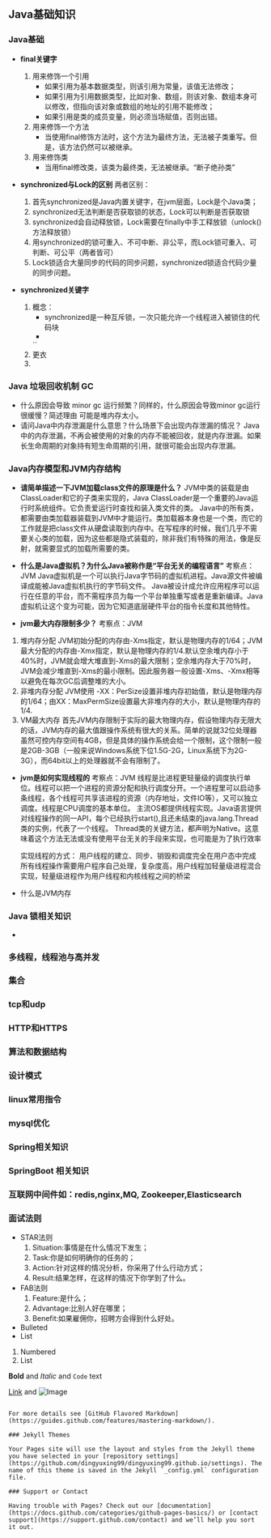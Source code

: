 ## Java基础知识
### Java基础
  - **final关键字**
    1. 用来修饰一个引用
       - 如果引用为基本数据类型，则该引用为常量，该值无法修改；
       - 如果引用为引用数据类型，比如对象、数组，则该对象、数组本身可以修改，但指向该对象或数组的地址的引用不能修改；
       - 如果引用是类的成员变量，则必须当场赋值，否则出错。   
    2. 用来修饰一个方法
       - 当使用final修饰方法时，这个方法为最终方法，无法被子类重写。但是，该方法仍然可以被继承。
    3. 用来修饰类
       - 当用final修改类，该类为最终类，无法被继承。“断子绝孙类”
      
  - **synchronized与Lock的区别**
    两者区别：
    1. 首先synchronized是Java内置关键字，在jvm层面，Lock是个Java类；
    2. synchronized无法判断是否获取锁的状态，Lock可以判断是否获取锁
    3. synchronized会自动释放锁，Lock需要在finally中手工释放锁（unlock()方法释放锁）
    4. 用synchronized的锁可重入、不可中断、非公平，而Lock锁可重入、可判断、可公平（两者皆可）
    5. Lock锁适合大量同步的代码的同步问题，synchronized锁适合代码少量的同步问题。
   
  - **synchronized关键字**
    1. 概念：
       - synchronized是一种互斥锁，一次只能允许一个线程进入被锁住的代码块
       - 
       ``
    2. 更衣
    3. 
    
### Java 垃圾回收机制 GC
  - 什么原因会导致 minor gc 运行频繁？同样的，什么原因会导致minor gc运行很缓慢？简述理由
    可能是堆内存太小。
  - 请问Java中内存泄漏是什么意思？什么场景下会出现内存泄漏的情况？
    Java中的内存泄漏，不再会被使用的对象的内存不能被回收，就是内存泄漏。如果长生命周期的对象持有短生命周期的引用，就很可能会出现内存泄漏。
### Java内存模型和JVM内存结构
  - **请简单描述一下JVM加载class文件的原理是什么？**
    JVM中类的装载是由ClassLoader和它的子类来实现的，Java ClassLoader是一个重要的Java运行时系统组件。它负责爱运行时查找和装入类文件的类。
    Java中的所有类，都需要由类加载器装载到JVM中才能运行。类加载器本身也是一个类，而它的工作就是把class文件从硬盘读取到内存中。在写程序的时候，我们几乎不需要关心类的加载，因为这些都是隐式装载的，除非我们有特殊的用法，像是反射，就需要显式的加载所需要的类。
    
  - **什么是Java虚拟机？为什么Java被称作是“平台无关的编程语言”** 考察点：JVM
    Java虚拟机是一个可以执行Java字节码的虚拟机进程。Java源文件被编译成能被Java虚拟机执行的字节码文件。
    Java被设计成允许应用程序可以运行在任意的平台，而不需程序员为每一个平台单独重写或者是重新编译。Java虚拟机让这个变为可能，因为它知道底层硬件平台的指令长度和其他特性。
    
  - **jvm最大内存限制多少？** 考察点：JVM
  1. 堆内存分配
    JVM初始分配的内存由-Xms指定，默认是物理内存的1/64；JVM最大分配的内存由-Xmx指定，默认是物理内存的1/4.默认空余堆内存小于40%时，JVM就会增大堆直到-Xms的最大限制；空余堆内存大于70%时，JVM会减少堆直到-Xms的最小限制。因此服务器一般设置-Xms、-Xmx相等以避免在每次GC后调整堆的大小。
  2. 非堆内存分配
    JVM使用 -XX：PerSize设置非堆内存初始值，默认是物理内存的1/64；由XX：MaxPermSize设置最大非堆内存的大小，默认是物理内存的1/4.
  3. VM最大内存
    首先JVM内存限制于实际的最大物理内存，假设物理内存无限大的话，JVM内存的最大值跟操作系统有很大的关系。简单的说就32位处理器虽然可控内存空间有4GB，但是具体的操作系统会给一个限制，这个限制一般是2GB-3GB（一般来说Windows系统下位1.5G-2G，Linux系统下为2G-3G），而64bit以上的处理器就不会有限制了。
    
  - **jvm是如何实现线程的** 考察点：JVM
    线程是比进程更轻量级的调度执行单位。线程可以把一个进程的资源分配和执行调度分开。一个进程里可以启动多条线程，各个线程可共享该进程的资源（内存地址，文件IO等），又可以独立调度。线程是CPU调度的基本单位。
    主流OS都提供线程实现。Java语言提供对线程操作的同一API，每个已经执行start(),且还未结束的java.lang.Thread类的实例，代表了一个线程。
    Thread类的关键方法，都声明为Native。这意味着这个方法无法或没有使用平台无关的手段来实现，也可能是为了执行效率
    
    实现线程的方式：
    用户线程的建立、同步、销毁和调度完全在用户态中完成
    所有线程操作需要用户程序自己处理，复杂度高，用户线程加轻量级进程混合实现，轻量级进程作为用户线程和内核线程之间的桥梁
    
  - 什么是JVM内存
     
### Java 锁相关知识
  -  
### 多线程，线程池与高并发
### 集合
### tcp和udp
### HTTP和HTTPS
### 算法和数据结构
### 设计模式
### linux常用指令
### mysql优化
### Spring相关知识
### SpringBoot 相关知识
### 互联网中间件如：redis,nginx,MQ, Zookeeper,Elasticsearch



### 面试法则
  - STAR法则
    1. Situation:事情是在什么情况下发生；
    2. Task:你是如何明确你的任务的；
    3. Action:针对这样的情况分析，你采用了什么行动方式；
    4. Result:结果怎样，在这样的情况下你学到了什么。
  - FAB法则
    1. Feature:是什么；
    2. Advantage:比别人好在哪里；
    3. Benefit:如果雇佣你，招聘方会得到什么好处。
- Bulleted
- List

1. Numbered
2. List

**Bold** and _Italic_ and `Code` text

[Link](url) and ![Image](src)
```

For more details see [GitHub Flavored Markdown](https://guides.github.com/features/mastering-markdown/).

### Jekyll Themes

Your Pages site will use the layout and styles from the Jekyll theme you have selected in your [repository settings](https://github.com/dingyuxing99/dingyuxing99.github.io/settings). The name of this theme is saved in the Jekyll `_config.yml` configuration file.

### Support or Contact

Having trouble with Pages? Check out our [documentation](https://docs.github.com/categories/github-pages-basics/) or [contact support](https://support.github.com/contact) and we’ll help you sort it out.
